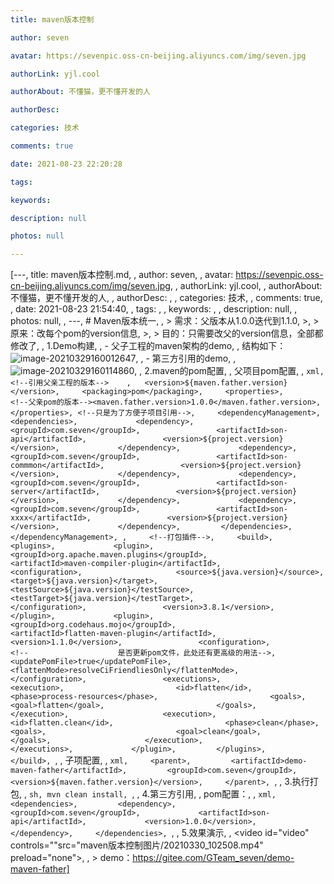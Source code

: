 ```yaml
---
title: maven版本控制

author: seven

avatar: https://sevenpic.oss-cn-beijing.aliyuncs.com/img/seven.jpg

authorLink: yjl.cool

authorAbout: 不懂猫，更不懂开发的人

authorDesc: 

categories: 技术

comments: true

date: 2021-08-23 22:20:28

tags: 

keywords: 

description: null

photos: null

---
```

[---, title: maven版本控制.md, , author: seven, , avatar: https://sevenpic.oss-cn-beijing.aliyuncs.com/img/seven.jpg, , authorLink: yjl.cool, , authorAbout: 不懂猫，更不懂开发的人, , authorDesc: , , categories: 技术, , comments: true, , date: 2021-08-23 21:54:40, , tags: , , keywords: , , description: null, , photos: null, , ---, # Maven版本统一, , > 需求：父版本从1.0.0迭代到1.1.0, >, > 原来：改每个pom的version信息, >, > 目的：只需要改父的version信息，全部都修改了, , 1.Demo构建, , - 父子工程的maven架构的demo, ,   结构如下：![image-20210329160012647](https://sevenpic.oss-cn-beijing.aliyuncs.com/img/image-20210329160012647.png), , - 第三方引用的demo, ,   ![image-20210329160114860](https://sevenpic.oss-cn-beijing.aliyuncs.com/img/image-20210329160114860.png), , 2.maven的pom配置, , 父项目pom配置, , ```xml, 	<!--引用父亲工程的版本-->    , 	<version>${maven.father.version}</version>,     <packaging>pom</packaging>,     <properties>,         <!--父亲pom的版本--><maven.father.version>1.0.0</maven.father.version>,     </properties>, <!--只是为了方便子项目引用-->,     <dependencyManagement>,         <dependencies>,             <dependency>,                 <groupId>com.seven</groupId>,                 <artifactId>son-api</artifactId>,                 <version>${project.version}</version>,             </dependency>,             <dependency>,                 <groupId>com.seven</groupId>,                 <artifactId>son-commmon</artifactId>,                 <version>${project.version}</version>,             </dependency>,             <dependency>,                 <groupId>com.seven</groupId>,                 <artifactId>son-server</artifactId>,                 <version>${project.version}</version>,             </dependency>,             <dependency>,                 <groupId>com.seven</groupId>,                 <artifactId>son-xxxx</artifactId>,                 <version>${project.version}</version>,             </dependency>,         </dependencies>,     </dependencyManagement>, ,     <!--打包插件-->,     <build>,         <plugins>,             <plugin>,                 <groupId>org.apache.maven.plugins</groupId>,                 <artifactId>maven-compiler-plugin</artifactId>,                 <configuration>,                     <source>${java.version}</source>,                     <target>${java.version}</target>,                     <testSource>${java.version}</testSource>,                     <testTarget>${java.version}</testTarget>,                 </configuration>,                 <version>3.8.1</version>,             </plugin>,             <plugin>,                 <groupId>org.codehaus.mojo</groupId>,                 <artifactId>flatten-maven-plugin</artifactId>,                 <version>1.1.0</version>,                 <configuration>,                     <!--                    是否更新pom文件，此处还有更高级的用法-->,                     <updatePomFile>true</updatePomFile>,                     <flattenMode>resolveCiFriendliesOnly</flattenMode>,                 </configuration>,                 <executions>,                     <execution>,                         <id>flatten</id>,                         <phase>process-resources</phase>,                         <goals>,                             <goal>flatten</goal>,                         </goals>,                     </execution>,                     <execution>,                         <id>flatten.clean</id>,                         <phase>clean</phase>,                         <goals>,                             <goal>clean</goal>,                         </goals>,                     </execution>,                 </executions>,             </plugin>,         </plugins>,     </build>, ```, , 子项配置, , ```xml,     <parent>,         <artifactId>demo-maven-father</artifactId>,         <groupId>com.seven</groupId>,         <version>${maven.father.version}</version>,     </parent>, ```, , 3.执行打包, , ```sh, mvn clean install, ```, , 4.第三方引用, , pom配置：, , ```xml,     <dependencies>,         <dependency>,             <groupId>com.seven</groupId>,             <artifactId>son-api</artifactId>,             <version>1.0.0</version>,         </dependency>,     </dependencies>, ```, , 5.效果演示, , <video id="video" controls=""src="maven版本控制图片/20210330_102508.mp4" preload="none">, , > demo：https://gitee.com/GTeam_seven/demo-maven-father]